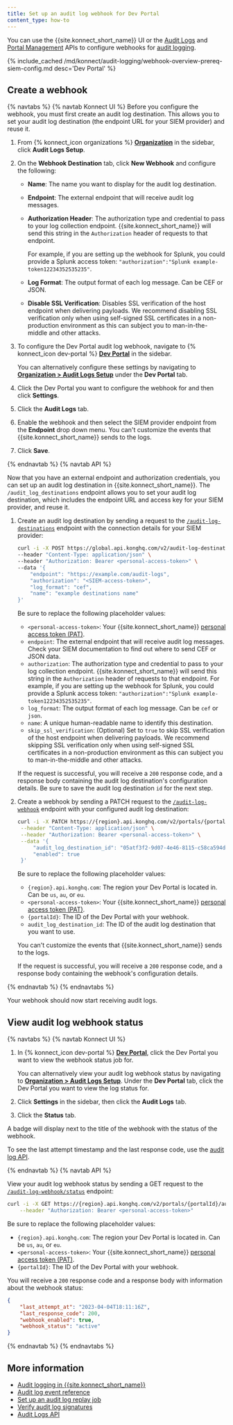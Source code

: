 ```yaml
---
title: Set up an audit log webhook for Dev Portal
content_type: how-to
---
```


<!-- TODO update API to v3? -->

You can use the {{site.konnect_short_name}} UI or the [Audit Logs](/konnect/api/audit-logs/latest/) and [Portal Management](/konnect/api/portal-management/latest/) APIs to configure webhooks for [audit logging](/konnect/dev-portal/audit-logging/). 

{% include_cached /md/konnect/audit-logging/webhook-overview-prereq-siem-config.md desc='Dev Portal' %}


## Create a webhook

{% navtabs %}
{% navtab Konnect UI %}
Before you configure the webhook, you must first create an audit log destination. This allows you to set your audit log destination (the endpoint URL for your SIEM provider) and reuse it. 

1. From {% konnect_icon organizations %} [**Organization**](https://cloud.konghq.com/organization) in the sidebar, click **Audit Logs Setup**.
1. On the **Webhook Destination** tab, click **New Webhook** and configure the following:
   * **Name**: The name you want to display for the audit log destination.
   * **Endpoint**: The external endpoint that will receive audit log messages. 
   * **Authorization Header**: The authorization type and credential to pass to your log collection endpoint. 
    {{site.konnect_short_name}} will send this string in the `Authorization` header of requests to that endpoint.

     For example, if you are setting up the webhook for Splunk, you could provide a Splunk access token: 
     `"authorization":"Splunk example-token12234352535235"`.
        
    * **Log Format**: The output format of each log message. Can be CEF or JSON.
    * **Disable SSL Verification**: Disables SSL verification of the host endpoint when delivering payloads. We recommend disabling SSL verification only when using self-signed SSL certificates in a non-production environment as this can subject you to man-in-the-middle and other attacks.
1. To configure the Dev Portal audit log webhook, navigate to {% konnect_icon dev-portal %} [**Dev Portal**](https://cloud.konghq.com/portal) in the sidebar.
   
   You can alternatively configure these settings by navigating to [**Organization > Audit Logs Setup**](https://cloud.konghq.com/global/organization/audit-logs) under the **Dev Portal** tab.
1. Click the Dev Portal you want to configure the webhook for and then click **Settings**.
1. Click the **Audit Logs** tab.
1. Enable the webhook and then select the SIEM provider endpoint from the **Endpoint** drop down menu. You can't customize the events that {{site.konnect_short_name}} sends to the logs.
1. Click **Save**.

{% endnavtab %}
{% navtab API %}

Now that you have an external endpoint and authorization credentials, you can set up an audit log destination in {{site.konnect_short_name}}. The `/audit_log_destinations` endpoint allows you to set your audit log destination, which includes the endpoint URL and access key for your SIEM provider, and reuse it. 

1. Create an audit log destination by sending a request to the [`/audit-log-destinations`](/konnect/api/audit-logs/latest/) endpoint with the connection details for your SIEM provider:

    ```sh
    curl -i -X POST https://global.api.konghq.com/v2/audit-log-destinations \
    --header "Content-Type: application/json" \
    --header "Authorization: Bearer <personal-access-token>" \
    --data '{
        "endpoint": "https://example.com/audit-logs",
        "authorization": "<SIEM-access-token>",
        "log_format": "cef",
        "name": "example destinations name"
    }'
    ```

    Be sure to replace the following placeholder values:
    * `<personal-access-token>`: Your {{site.konnect_short_name}} [personal access token (PAT)](/konnect/api/#authentication).
    * `endpoint`: The external endpoint that will receive audit log messages. Check your SIEM documentation to find out where to send CEF or JSON data.
    * `authorization`: The authorization type and credential to pass to your log collection endpoint. 
    {{site.konnect_short_name}} will send this string in the `Authorization` header of requests to that endpoint. For example, if you are setting up the webhook for Splunk, you could provide a Splunk access token: `"authorization":"Splunk example-token12234352535235"`.
    * `log_format`: The output format of each log message. Can be `cef` or `json`.
    * `name`: A unique human-readable name to identify this destination.
    * `skip_ssl_verification`: (Optional) Set to `true` to skip SSL verification of the host endpoint when delivering payloads. We recommend skipping SSL verification only when using self-signed SSL certificates in a non-production environment as this can subject you to man-in-the-middle and other attacks.

    If the request is successful, you will receive a `200` response code, and a response body containing the audit log destination's configuration details. Be sure to save the audit log destination `id` for the next step. 

1. Create a webhook by sending a PATCH request to the [`/audit-log-webhook`](/konnect/api/portal-management/latest/) endpoint with your configured audit log destination:

    ```sh
    curl -i -X PATCH https://{region}.api.konghq.com/v2/portals/{portalId}/audit-log-webhook \
     --header "Content-Type: application/json" \
     --header "Authorization: Bearer <personal-access-token>" \
     --data '{
         "audit_log_destination_id": "05atf3f2-9d07-4e46-8115-c58ca594d00e",
         "enabled": true
     }'
    ```

    Be sure to replace the following placeholder values:
    * `{region}.api.konghq.com`: The region your Dev Portal is located in. Can be `us`, `au`, or `eu`.
    * `<personal-access-token>`: Your {{site.konnect_short_name}} [personal access token (PAT)](/konnect/api/#authentication).
    * `{portalId}`: The ID of the Dev Portal with your webhook.
    * `audit_log_destination_id`: The ID of the audit log destination that you want to use.

    You can't customize the events that {{site.konnect_short_name}} sends to the logs.

    If the request is successful, you will receive a `200` response code, and a response body containing the webhook's configuration details.

{% endnavtab %}
{% endnavtabs %}

Your webhook should now start receiving audit logs.

## View audit log webhook status

{% navtabs %}
{% navtab Konnect UI %}

1. In {% konnect_icon dev-portal %} [**Dev Portal**](https://cloud.konghq.com/portal), click the Dev Portal you want to view the webhook status job for.
   
   You can alternatively view your audit log webhook status by navigating to [**Organization > Audit Logs Setup**](https://cloud.konghq.com/global/organization/audit-logs). Under the **Dev Portal** tab, click the Dev Portal you want to view the log status for.
1. Click **Settings** in the sidebar, then click the **Audit Logs** tab.
1. Click the **Status** tab.

A badge will display next to the title of the webhook with the status of the webhook.

To see the last attempt timestamp and the last response code, use the [audit log API](/konnect/api/audit-logs/latest/).

{% endnavtab %}
{% navtab API %}

View your audit log webhook status by sending a GET request to the [`/audit-log-webhook/status`](/konnect/api/portal-management/latest/) endpoint:

```sh
curl -i -X GET https://{region}.api.konghq.com/v2/portals/{portalId}/audit-log-webhook/status \
    --header "Authorization: Bearer <personal-access-token>"
```

Be sure to replace the following placeholder values:
* `{region}.api.konghq.com`: The region your Dev Portal is located in. Can be `us`, `au`, or `eu`.
* `<personal-access-token>`: Your {{site.konnect_short_name}} [personal access token (PAT)](/konnect/api/#authentication).
* `{portalId}`: The ID of the Dev Portal with your webhook.

You will receive a `200` response code and a response body with information about the webhook status:

```json
{
    "last_attempt_at": "2023-04-04T18:11:16Z",
    "last_response_code": 200,
    "webhook_enabled": true,
    "webhook_status": "active"
}
```

{% endnavtab %}
{% endnavtabs %}


## More information
* [Audit logging in {{site.konnect_short_name}}](/konnect/dev-portal/audit-logging/)
* [Audit log event reference](/konnect/reference/audit-logs/)
* [Set up an audit log replay job](/konnect/dev-portal/audit-logging/replay-job/)
* [Verify audit log signatures](/konnect/reference/verify-signatures/)
* [Audit Logs API](/konnect/api/audit-logs/latest/)
